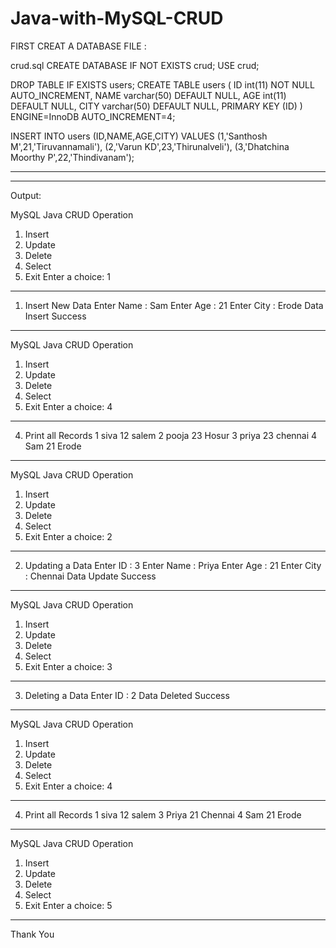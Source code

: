 # Java-with-MySQL-CRUD

FIRST CREAT A DATABASE FILE :

crud.sql
CREATE DATABASE IF NOT EXISTS crud;
USE crud;
 
DROP TABLE IF EXISTS users;
CREATE TABLE users (
  ID int(11) NOT NULL AUTO_INCREMENT,
  NAME varchar(50) DEFAULT NULL,
  AGE int(11) DEFAULT NULL,
  CITY varchar(50) DEFAULT NULL,
  PRIMARY KEY (ID)
) ENGINE=InnoDB AUTO_INCREMENT=4;
 
 
INSERT INTO users (ID,NAME,AGE,CITY) VALUES 
(1,'Santhosh M',21,'Tiruvannamali'),
(2,'Varun KD',23,'Thirunalveli'),
(3,'Dhatchina Moorthy P',22,'Thindivanam');

------------------------------------------
------------------------------------------

Output:

MySQL Java CRUD Operation
1. Insert
2. Update
3. Delete
4. Select
5. Exit
Enter a choice: 1
-----------------------------------------
1. Insert New Data
Enter Name : 
Sam
Enter Age : 
21
Enter City : 
Erode
Data Insert Success
-----------------------------------------
MySQL Java CRUD Operation
1. Insert
2. Update
3. Delete
4. Select
5. Exit
Enter a choice: 4
-----------------------------------------
4. Print all Records
1 siva 12 salem 
2 pooja 23 Hosur 
3 priya 23 chennai 
4 Sam 21 Erode 
-----------------------------------------
MySQL Java CRUD Operation
1. Insert
2. Update
3. Delete
4. Select
5. Exit
Enter a choice: 2
-----------------------------------------
2. Updating a Data
Enter ID : 
3
Enter Name : 
Priya
Enter Age : 
21
Enter City : 
Chennai
Data Update Success
-----------------------------------------
MySQL Java CRUD Operation
1. Insert
2. Update
3. Delete
4. Select
5. Exit
Enter a choice: 3
-----------------------------------------
3. Deleting a Data
Enter ID : 
2
Data Deleted Success
-----------------------------------------
MySQL Java CRUD Operation
1. Insert
2. Update
3. Delete
4. Select
5. Exit
Enter a choice: 4
-----------------------------------------
4. Print all Records
1 siva 12 salem 
3 Priya 21 Chennai 
4 Sam 21 Erode 
-----------------------------------------
MySQL Java CRUD Operation
1. Insert
2. Update
3. Delete
4. Select
5. Exit
Enter a choice: 5
-----------------------------------------
Thank You
